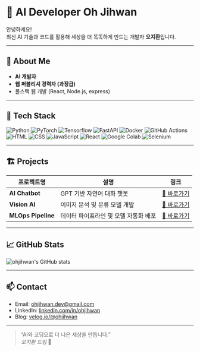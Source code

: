 # 🤖 AI Developer Oh Jihwan

안녕하세요!  
최신 AI 기술과 코드를 활용해 세상을 더 똑똑하게 만드는 개발자 **오지환**입니다.

---

## 🚀 About Me

- **AI 개발자**  
- **웹 퍼블리셔 경력자 (과장급)**
- 풀스택 웹 개발 (React, Node.js,  express)

---

## 🧠 Tech Stack

![Python](https://img.shields.io/badge/Python-3776AB?style=for-the-badge&logo=python&logoColor=white)
![PyTorch](https://img.shields.io/badge/PyTorch-EE4C2C?style=for-the-badge&logo=pytorch&logoColor=white)
![Tensorflow](https://img.shields.io/badge/Tensorflow-FF6F00?style=for-the-badge&logo=tensorflow&logoColor=white)
![FastAPI](https://img.shields.io/badge/FastAPI-009688?style=for-the-badge&logo=fastapi&logoColor=white)
![Docker](https://img.shields.io/badge/Docker-2496ED?style=for-the-badge&logo=docker&logoColor=white)
![GitHub Actions](https://img.shields.io/badge/GitHub_Actions-2088FF?style=for-the-badge&logo=github-actions&logoColor=white)
![HTML](https://img.shields.io/badge/HTML5-E34F26?style=for-the-badge&logo=HTML5&logoColor=white)
![CSS](https://img.shields.io/badge/CSS3-1572B6?style=for-the-badge&logo=CSS3&logoColor=white)
![JavaScript](https://img.shields.io/badge/JavaScript-F7DF1E?style=for-the-badge&logo=JavaScript&logoColor=white)
![React](https://img.shields.io/badge/React-61DAFB?style=for-the-badge&logo=React&logoColor=white)
![Google Colab](https://img.shields.io/badge/google_colab-F9AB00?style=for-the-badge&logo=google-colab&logoColor=white)
![Selenium](https://img.shields.io/badge/Selenium-43B02A?style=for-the-badge&logo=Selenium&logoColor=white)

---

## 🏗️ Projects

| 프로젝트명                      | 설명                                                         | 링크                                      |
|---------------------------------|-------------------------------------------------------------|--------------------------------------------|
| **AI Chatbot**                  | GPT 기반 자연어 대화 챗봇                                    | [🔗 바로가기](https://github.com/ohjihwan/ai-chatbot) |
| **Vision AI**                   | 이미지 분석 및 분류 모델 개발                                | [🔗 바로가기](https://github.com/ohjihwan/vision-ai) |
| **MLOps Pipeline**              | 데이터 파이프라인 및 모델 자동화 배포                        | [🔗 바로가기](https://github.com/ohjihwan/mlops-pipeline) |

---

## 📈 GitHub Stats

![ohjihwan's GitHub stats](https://github-readme-stats.vercel.app/api?username=ohjihwan&show_icons=true&theme=radical)

---

## 📫 Contact

- Email: ohjihwan.dev@gmail.com
- LinkedIn: [linkedin.com/in/ohjihwan](https://linkedin.com/in/ohjihwan)
- Blog: [velog.io/@ohjihwan](https://velog.io/@ohjihwan)

---

> “AI와 코딩으로 더 나은 세상을 만듭니다.”  
> *오지환 드림* 🤖
